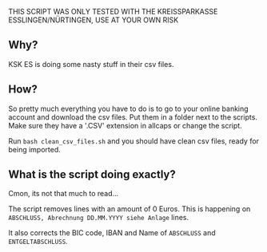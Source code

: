 THIS SCRIPT WAS ONLY TESTED WITH THE KREISSPARKASSE ESSLINGEN/NÜRTINGEN, USE AT
YOUR OWN RISK

Why?
---

KSK ES is doing some nasty stuff in their csv files.

How?
---

So pretty much everything you have to do is to go to your online banking
account and download the csv files. Put them in a folder next to the scripts.
Make sure they have a '.CSV' extension in allcaps or change the script.

Run `bash clean_csv_files.sh` and you should have clean csv files, ready for
being imported.

What is the script doing exactly?
---

Cmon, its not that much to read...

The script removes lines with an amount of 0 Euros. This is happening on
`ABSCHLUSS, Abrechnung DD.MM.YYYY siehe Anlage` lines.

It also corrects the BIC code, IBAN and Name of `ABSCHLUSS` and
`ENTGELTABSCHLUSS`.
